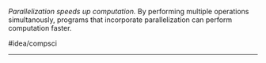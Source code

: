 *Parallelization speeds up computation.* By performing multiple operations simultanously, programs that incorporate parallelization can perform computation faster. 

#idea/compsci 

---
